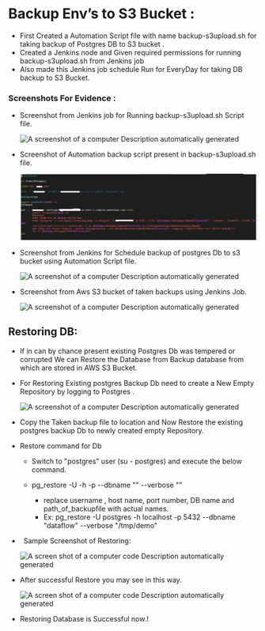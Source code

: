 # Backup Env’s to S3 Bucket :

- First Created a Automation Script file with name backup-s3upload.sh for taking backup of Postgres DB to S3 bucket .
- Created a Jenkins node and Given required permissions for running backup-s3upload.sh from Jenkins job 
- Also made this Jenkins job schedule Run for EveryDay for taking DB backup to S3 Bucket.


### Screenshots For Evidence : 

- Screenshot from Jenkins job for Running backup-s3upload.sh Script file.

  ![A screenshot of a computer Description automatically generated](Aspose.Words.4dee77f0-fe85-45cc-95b4-2374ebc6f666.001.png)

- Screenshot of Automation backup script present in backup-s3upload.sh file.

  ![A screenshot of a computer Description automatically generated](Screenshot.2024-02-09.181936.png)

- Screenshot from Jenkins for Schedule backup of postgres Db to s3 bucket using Automation Script file. 

  ![A screenshot of a computer Description automatically generated](Aspose.Words.4dee77f0-fe85-45cc-95b4-2374ebc6f666.002.png)

- Screenshot from Aws S3 bucket of taken backups using Jenkins Job.

  ![A screenshot of a computer Description automatically generated](Aspose.Words.4dee77f0-fe85-45cc-95b4-2374ebc6f666.003.png)



## Restoring DB:
- If in can by chance present existing Postgres Db was tempered or corrupted We can Restore the Database from Backup database from which are stored in AWS S3 Bucket.

- For Restoring Existing postgres Backup Db need to create a New Empty Repository by logging to Postgres .

  ![A screenshot of a computer Description automatically generated](Aspose.Words.4dee77f0-fe85-45cc-95b4-**2374ebc6f666**.004.png)

- Copy the Taken backup file to location and Now Restore the existing postgres backup Db to newly created empty Repository.

- Restore command for Db 

  - Switch to "postgres" user (su - postgres) and execute the below command.
  - pg\_restore -U <username> -h <host> -p <port> --dbname "<Databasename>" --verbose "<Path to backup file>"

    - replace username , host name, port number, DB name and path\_of\_backupfile with actual names.
    - Ex: pg\_restore -U postgres -h localhost -p 5432 --dbname "dataflow" --verbose "/tmp/demo" 

- ` `Sample Screenshot of Restoring:

  ![A screen shot of a computer code Description automatically generated](Aspose.Words.4dee77f0-fe85-45cc-95b4-2374ebc6f666.005.png)

- After successful Restore you may see in this way.

  ![A screen shot of a computer code Description automatically generated](Aspose.Words.4dee77f0-fe85-45cc-95b4-2374ebc6f666.006.png)

- Restoring Database is Successful now.!

